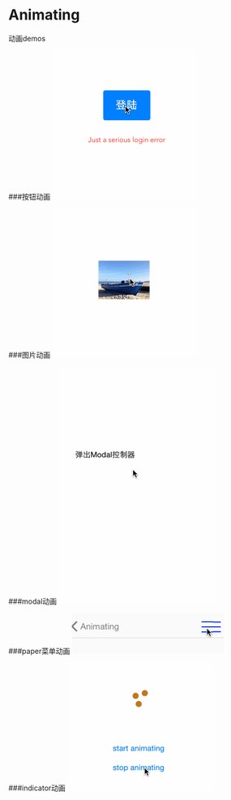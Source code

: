 # Animating
动画demos

###按钮动画
![image](https://github.com/FreeMind-LJ/Animating/blob/master/gif/%E6%8C%89%E9%92%AE%E5%8A%A8%E7%94%BB.gif)

###图片动画
![image](https://github.com/FreeMind-LJ/Animating/blob/master/gif/%E5%9B%BE%E7%89%87%E5%8A%A8%E7%94%BB.gif)


###modal动画
![image](https://github.com/FreeMind-LJ/Animating/blob/master/gif/modal%E5%8A%A8%E7%94%BB.gif)

###paper菜单动画
![image](https://github.com/FreeMind-LJ/Animating/blob/master/gif/paper%E5%8A%A8%E7%94%BB.gif)

###indicator动画
![image](https://github.com/FreeMind-LJ/Animating/blob/master/gif/indicator%E5%8A%A8%E7%94%BB.gif)
